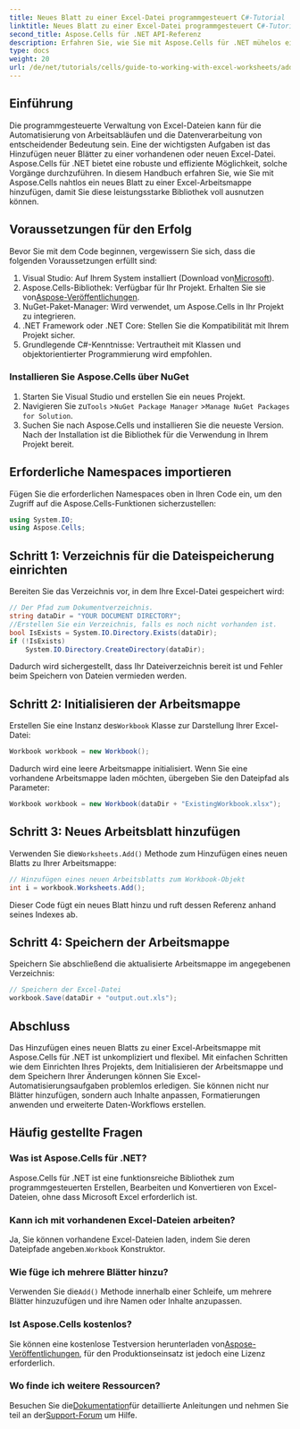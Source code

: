 ```yaml
---
title: Neues Blatt zu einer Excel-Datei programmgesteuert C#-Tutorial
linktitle: Neues Blatt zu einer Excel-Datei programmgesteuert C#-Tutorial
second_title: Aspose.Cells für .NET API-Referenz
description: Erfahren Sie, wie Sie mit Aspose.Cells für .NET mühelos ein neues Arbeitsblatt zu einer Excel-Datei hinzufügen. Diese umfassende Anleitung bietet eine schrittweise Anleitung, Codebeispiele und nützliche Tipps.
type: docs
weight: 20
url: /de/net/tutorials/cells/guide-to-working-with-excel-worksheets/add-new-sheet-to-excel-file-csharp-tutorial/
---
```

## Einführung

Die programmgesteuerte Verwaltung von Excel-Dateien kann für die Automatisierung von Arbeitsabläufen und die Datenverarbeitung von entscheidender Bedeutung sein. Eine der wichtigsten Aufgaben ist das Hinzufügen neuer Blätter zu einer vorhandenen oder neuen Excel-Datei. Aspose.Cells für .NET bietet eine robuste und effiziente Möglichkeit, solche Vorgänge durchzuführen. In diesem Handbuch erfahren Sie, wie Sie mit Aspose.Cells nahtlos ein neues Blatt zu einer Excel-Arbeitsmappe hinzufügen, damit Sie diese leistungsstarke Bibliothek voll ausnutzen können.

## Voraussetzungen für den Erfolg

Bevor Sie mit dem Code beginnen, vergewissern Sie sich, dass die folgenden Voraussetzungen erfüllt sind:

1.  Visual Studio: Auf Ihrem System installiert (Download von[Microsoft](https://visualstudio.microsoft.com/)).
2.  Aspose.Cells-Bibliothek: Verfügbar für Ihr Projekt. Erhalten Sie sie von[Aspose-Veröffentlichungen](https://releases.aspose.com/cells/net/).
3. NuGet-Paket-Manager: Wird verwendet, um Aspose.Cells in Ihr Projekt zu integrieren.
4. .NET Framework oder .NET Core: Stellen Sie die Kompatibilität mit Ihrem Projekt sicher.
5. Grundlegende C#-Kenntnisse: Vertrautheit mit Klassen und objektorientierter Programmierung wird empfohlen.

### Installieren Sie Aspose.Cells über NuGet

1. Starten Sie Visual Studio und erstellen Sie ein neues Projekt.
2.  Navigieren Sie zu`Tools` >`NuGet Package Manager` >`Manage NuGet Packages for Solution`.
3. Suchen Sie nach Aspose.Cells und installieren Sie die neueste Version.  
   Nach der Installation ist die Bibliothek für die Verwendung in Ihrem Projekt bereit.


## Erforderliche Namespaces importieren

Fügen Sie die erforderlichen Namespaces oben in Ihren Code ein, um den Zugriff auf die Aspose.Cells-Funktionen sicherzustellen:

```csharp
using System.IO;
using Aspose.Cells;
```

## Schritt 1: Verzeichnis für die Dateispeicherung einrichten

Bereiten Sie das Verzeichnis vor, in dem Ihre Excel-Datei gespeichert wird:

```csharp
// Der Pfad zum Dokumentverzeichnis.
string dataDir = "YOUR DOCUMENT DIRECTORY";
//Erstellen Sie ein Verzeichnis, falls es noch nicht vorhanden ist.
bool IsExists = System.IO.Directory.Exists(dataDir);
if (!IsExists)
    System.IO.Directory.CreateDirectory(dataDir);
```

Dadurch wird sichergestellt, dass Ihr Dateiverzeichnis bereit ist und Fehler beim Speichern von Dateien vermieden werden.


## Schritt 2: Initialisieren der Arbeitsmappe

 Erstellen Sie eine Instanz des`Workbook` Klasse zur Darstellung Ihrer Excel-Datei:

```csharp
Workbook workbook = new Workbook();
```

Dadurch wird eine leere Arbeitsmappe initialisiert. Wenn Sie eine vorhandene Arbeitsmappe laden möchten, übergeben Sie den Dateipfad als Parameter:

```csharp
Workbook workbook = new Workbook(dataDir + "ExistingWorkbook.xlsx");
```


## Schritt 3: Neues Arbeitsblatt hinzufügen

 Verwenden Sie die`Worksheets.Add()` Methode zum Hinzufügen eines neuen Blatts zu Ihrer Arbeitsmappe:

```csharp
// Hinzufügen eines neuen Arbeitsblatts zum Workbook-Objekt
int i = workbook.Worksheets.Add();
```

Dieser Code fügt ein neues Blatt hinzu und ruft dessen Referenz anhand seines Indexes ab.


## Schritt 4: Speichern der Arbeitsmappe

Speichern Sie abschließend die aktualisierte Arbeitsmappe im angegebenen Verzeichnis:

```csharp
// Speichern der Excel-Datei
workbook.Save(dataDir + "output.out.xls");
```

## Abschluss

Das Hinzufügen eines neuen Blatts zu einer Excel-Arbeitsmappe mit Aspose.Cells für .NET ist unkompliziert und flexibel. Mit einfachen Schritten wie dem Einrichten Ihres Projekts, dem Initialisieren der Arbeitsmappe und dem Speichern Ihrer Änderungen können Sie Excel-Automatisierungsaufgaben problemlos erledigen. Sie können nicht nur Blätter hinzufügen, sondern auch Inhalte anpassen, Formatierungen anwenden und erweiterte Daten-Workflows erstellen.

## Häufig gestellte Fragen

### Was ist Aspose.Cells für .NET?

Aspose.Cells für .NET ist eine funktionsreiche Bibliothek zum programmgesteuerten Erstellen, Bearbeiten und Konvertieren von Excel-Dateien, ohne dass Microsoft Excel erforderlich ist.

### Kann ich mit vorhandenen Excel-Dateien arbeiten?

 Ja, Sie können vorhandene Excel-Dateien laden, indem Sie deren Dateipfade angeben.`Workbook` Konstruktor.

### Wie füge ich mehrere Blätter hinzu?

 Verwenden Sie die`Add()` Methode innerhalb einer Schleife, um mehrere Blätter hinzuzufügen und ihre Namen oder Inhalte anzupassen.

### Ist Aspose.Cells kostenlos?

 Sie können eine kostenlose Testversion herunterladen von[Aspose-Veröffentlichungen](https://releases.aspose.com/), für den Produktionseinsatz ist jedoch eine Lizenz erforderlich.

### Wo finde ich weitere Ressourcen?

 Besuchen Sie die[Dokumentation](https://reference.aspose.com/cells/net/)für detaillierte Anleitungen und nehmen Sie teil an der[Support-Forum](https://forum.aspose.com/c/cells/9) um Hilfe.
